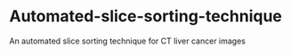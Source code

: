 # Automated-slice-sorting-technique
An automated slice sorting technique for CT liver cancer images
